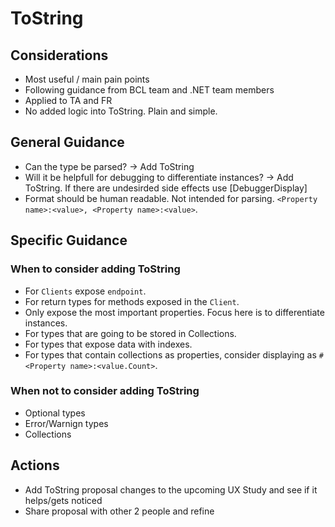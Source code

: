 # ToString

## Considerations
- Most useful / main pain points
- Following guidance from BCL team and .NET team members
- Applied to TA and FR
- No added logic into ToString. Plain and simple.

## General Guidance
- Can the type be parsed? -> Add ToString
- Will it be helpfull for debugging to differentiate instances? -> Add ToString. If there are undesirded side effects use [DebuggerDisplay]
- Format should be human readable. Not intended for parsing. `<Property name>:<value>, <Property name>:<value>`.

## Specific Guidance 
### When to consider adding ToString
- For `Clients` expose `endpoint`.
- For return types for methods exposed in the `Client`.
- Only expose the most important properties. Focus here is to differentiate instances.
- For types that are going to be stored in Collections.
- For types that expose data with indexes.
- For types that contain collections as properties, consider displaying as `# <Property name>:<value.Count>`.

### When not to consider adding ToString
- Optional types
- Error/Warnign types
- Collections

## Actions
- Add ToString proposal changes to the upcoming UX Study and see if it helps/gets noticed
- Share proposal with other 2 people and refine
